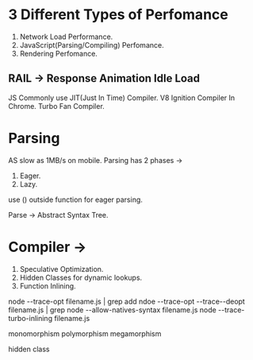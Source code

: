 # 3 Different Types of Perfomance

1. Network Load Performance.
2. JavaScript(Parsing/Compiling) Perfomance.
3. Rendering Perfomance.

## RAIL -> Response Animation Idle Load

JS Commonly use JIT(Just In Time) Compiler.
V8 Ignition Compiler In Chrome.
Turbo Fan Compiler.

# Parsing

AS slow as 1MB/s on mobile.
Parsing has 2 phases ->

1. Eager.
2. Lazy.

use () outside function for eager parsing.

Parse -> Abstract Syntax Tree.

# Compiler ->

1. Speculative Optimization.
2. Hidden Classes for dynamic lookups.
3. Function Inlining.

node --trace-opt filename.js | grep add
ndoe --trace-opt --trace--deopt filename.js | grep
node --allow-natives-syntax filename.js
node --trace-turbo-inlining filename.js

monomorphism
polymorphism
megamorphism

hidden class
